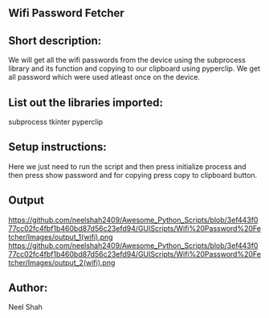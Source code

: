 ## Wifi Password Fetcher

## Short description:
We will get all the wifi passwords from the device using the subprocess library and its function and copying to our clipboard using pyperclip.
We get all password which were used atleast once on the device.

## List out the libraries imported:
subprocess
tkinter
pyperclip

## Setup instructions:
Here we just need to run the script and then press initialize process and then  press show password and for copying press copy to clipboard button.

## Output
https://github.com/neelshah2409/Awesome_Python_Scripts/blob/3ef443f077cc02fc4fbf1b460bd87d56c23efd94/GUIScripts/Wifi%20Password%20Fetcher/Images/output_1(wifi).png
https://github.com/neelshah2409/Awesome_Python_Scripts/blob/3ef443f077cc02fc4fbf1b460bd87d56c23efd94/GUIScripts/Wifi%20Password%20Fetcher/Images/output_2(wifi).png


## Author:
Neel Shah
